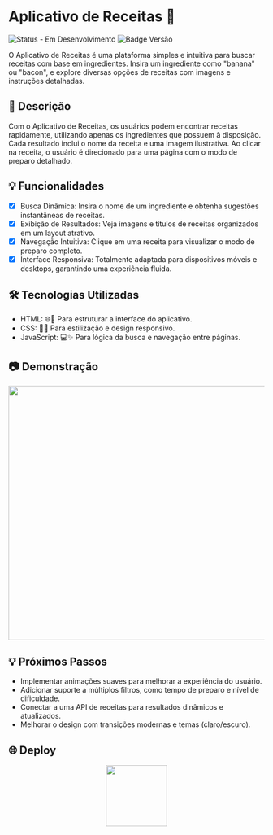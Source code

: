 # Aplicativo de Receitas 🍴
![Status - Em Desenvolvimento](https://img.shields.io/badge/status-em_desenvolvimento-yellow)
![Badge Versão](https://img.shields.io/badge/versão-1.0.0-blue)

O Aplicativo de Receitas é uma plataforma simples e intuitiva para buscar receitas com base em ingredientes. Insira um ingrediente como "banana" ou "bacon", e explore diversas opções de receitas com imagens e instruções detalhadas.

## 📘 Descrição
Com o Aplicativo de Receitas, os usuários podem encontrar receitas rapidamente, utilizando apenas os ingredientes que possuem à disposição. Cada resultado inclui o nome da receita e uma imagem ilustrativa. Ao clicar na receita, o usuário é direcionado para uma página com o modo de preparo detalhado.

## 💡 Funcionalidades

- [x] Busca Dinâmica: Insira o nome de um ingrediente e obtenha sugestões instantâneas de receitas.
- [x] Exibição de Resultados: Veja imagens e títulos de receitas organizados em um layout atrativo.
- [x] Navegação Intuitiva: Clique em uma receita para visualizar o modo de preparo completo.
- [x] Interface Responsiva: Totalmente adaptada para dispositivos móveis e desktops, garantindo uma experiência fluida.

## 🛠️ Tecnologias Utilizadas

- HTML: 🌐📝 Para estruturar a interface do aplicativo.
- CSS: 🎨📐 Para estilização e design responsivo.
- JavaScript: 💻✨ Para lógica da busca e navegação entre páginas.

## 📷 Demonstração
<img width="900" height="500" src="https://github.com/user-attachments/assets/58b4c79e-91e6-478e-b8bf-c323c24a6b85">

## 💡 Próximos Passos
- Implementar animações suaves para melhorar a experiência do usuário.
- Adicionar suporte a múltiplos filtros, como tempo de preparo e nível de dificuldade.
- Conectar a uma API de receitas para resultados dinâmicos e atualizados.
- Melhorar o design com transições modernas e temas (claro/escuro).


## 🌐 Deploy
<div align="center"> 
<a href="https://felipeaz01.github.io/Aplicativo-De-Receitas/">
  <img   width="120px" src="https://img.shields.io/website-up-down-green-red/http/monip.org.svg"  /> 
</a>
</div>
